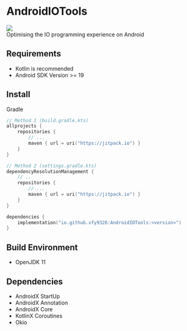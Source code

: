 # AndroidIOTools
[![](https://jitpack.io/v/io.github.xfy9326/AndroidIOTools.svg)](https://jitpack.io/#io.github.xfy9326/AndroidIOTools)  
Optimising the IO programming experience on Android

## Requirements
- Kotlin is recommended
- Android SDK Version >= 19

## Install
Gradle
```kotlin
// Method 1 (build.gradle.kts)
allprojects {
    repositories {
        // ...
        maven { url = uri("https://jitpack.io") }
    }
}

// Method 2 (settings.gradle.kts)
dependencyResolutionManagement {
    // ..
    repositories {
        // ...
        maven { url = uri("https://jitpack.io") }
    }
}
```
```kotlin
dependencies {
    implementation("io.github.xfy9326:AndroidIOTools:<version>")
}
```

## Build Environment
- OpenJDK 11

## Dependencies
- AndroidX StartUp
- AndroidX Annotation
- AndroidX Core
- KotlinX Coroutines
- Okio